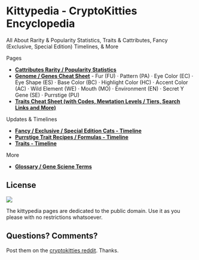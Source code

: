 # Kittypedia  - CryptoKitties Encyclopedia

All About Rarity & Popularity Statistics, Traits & Cattributes, Fancy (Exclusive, Special Edition) Timelines, & More



Pages

- [**Cattributes Rarity / Popularity Statistics**](CATTRIBUTES.md)
- [**Genome / Genes Cheat Sheet**](GENES.md) - Fur (FU) · Pattern (PA) · Eye Color (EC) · Eye Shape (ES) · Base Color (BC) · Highlight Color (HC) · Accent Color (AC) · Wild Element (WE) · Mouth (MO) · Environment (EN) · Secret Y Gene (SE) · Purrstige (PU)
- [**Traits Cheat Sheet (with Codes, Mewtation Levels / Tiers, Search Links and More)**](TRAITS.md)

Updates & Timelines

- [**Fancy / Exclusive / Special Edition Cats - Timeline**](TIMELINE-FANCIES.md)
- [**Purrstige Trait Recipes / Formulas - Timeline**](TIMELINE-PURRSTIGES.md)
- [**Traits - Timeline**](TIMELINE-TRAITS.md)


More

- [**Glossary / Gene Sciene Terms**](GLOSSARY.md)



## License

![](https://publicdomainworks.github.io/buttons/zero88x31.png)

The kittypedia pages are dedicated to the public domain. Use it as you please with no restrictions whatsoever.


## Questions? Comments?

Post them on the [cryptokitties reddit](https://www.reddit.com/r/cryptokitties). Thanks.
